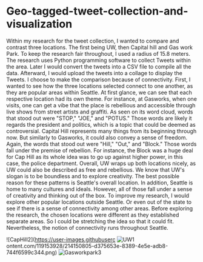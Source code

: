 # Geo-tagged-tweet-collection-and-visualization
Within my research for the tweet collection, I wanted to compare and contrast three locations. The first being UW, then Capital hill and Gas work Park. To keep the research fair throughout, I used a radius of 15.8 meters. The research uses Python programming software to collect Tweets within the area. Later I would convert the tweets into a CSV file to compile all the data. Afterward, I would upload the tweets into a collage to display the Tweets. I choose to make the comparison because of connectivity. 
First, I wanted to see how the three locations selected connect to one another, as they are popular areas within Seattle. At first glance, we can see that each respective location had its own theme. For instance, at Gasworks, when one visits, one can get a vibe that the place is rebellious and accessible through live shows from street artists and graffiti. As seen on its word cloud, words that stood out were "STOP," "JOE," and "POTUS." Those words are likely it regards the president and politics, which is a topic that could be deemed as controversial.  Capital Hill represents many things from its beginning through now. But similarly to Gasworks, it could also convey a sense of freedom. Again, the words that stood out were "Hill," "Out," and "Block." Those words fall under the premise of rebellion. For instance, the Block was a huge deal for Cap Hill as its whole idea was to go up against higher power, in this case, the police department. 
Overall, UW wraps up both locations nicely, as UW could also be described as free and rebellious. We know that UW's slogan is to be boundless and to explore creativity. The best possible reason for these patterns is Seattle's overall location. In addition, Seattle is home to many cultures and ideals. However, all of those fall under a sense of creativity and thinking out of the box. 
To improve my research, I would explore other popular locations outside Seattle. Or even out of the state to see if there is a sense of connectivity among other areas. Before exploring the research, the chosen locations were different as they established separate areas. So I could be stretching the idea so that it could fit. Nevertheless, the notion of connectivity runs throughout Seattle. 

![CapHill2](https://user-images.githubuserc
![UW1](https://user-images.githubusercontent.com/119153928/214150814-901e411d-69d7-4518-b48a-29694880e119.png)
ontent.com/119153928/214150805-d375653e-8389-4e5e-adb8-744f6599c344.png)
![Gasworkpark3](https://user-images.githubusercontent.com/119153928/214150813-032e5acf-745f-4033-8094-eec2b3418408.png)
